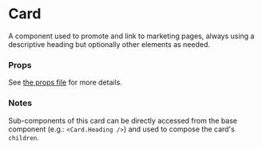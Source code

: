 # Card

A component used to promote and link to marketing pages, always using a descriptive heading but optionally other elements as needed.

### Props

See [the props file](props.js) for more details.

### Notes

Sub-components of this card can be directly accessed from the base component (e.g.: `<Card.Heading />`) and used to compose the card's `children`.
